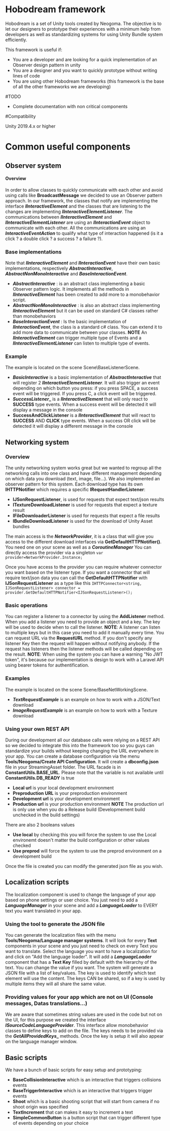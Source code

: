 # Hobodream framework

Hobodream is a set of Unity tools created by Neogoma. The objective is to let our designers to prototype their experiences with a minimum help from developers as well as standardizing systems for using Unity Bundle system efficiently.

This framework is useful if:
- You are a developer and are looking for a quick implementation of an Observer design pattern in unity
- You are a designer and you want to quickly prototype without writing lines of code
- You are using other Hobodream frameworks (this framework is the base of all the other frameworks we are developing) 

#TODO
- Complete documentation with non critical components

#Compatibility

Unity 2019.4.x or higher

# Common useful components

## Observer system

#### Overview
In order to allow classes to quickly communicate with each other and avoid using calls like **BroadcastMessage** we decided to use an Observer pattern approach.
In our framework, the classes that notify are implementing the interface **_IInteractiveElement_** and the classes that are listening to the changes are implementing **_IInteractiveElementListener_**.
The communications between **_IInteractiveElement_** and **_IInteractiveElementListener_** are using an **_IInteractionEvent_** object to communicate with each other.
All the communications are using an **_InteractiveEventAction_** to qualify what type of interaction happened (is it a click ? a double click ? a success ? a failure ?).

### Base implementations
Note that **_IInteractiveElement_** and **_IInteractionEvent_** have their own basic implementations, respectively **_AbstractInteractive_**, **_AbstractNonMonoInteractive_** and **_BaseInteractionEvent_**. 
- **_AbstractInteractive_** : is an abstract class implementing a basic Observer pattern logic. It implements all the methods in **_IInteractiveElement_** has been created to add more to a monobehavior script. 
- **_AbstractNonMonoInteractive_** : is also an abstract class implementing **_IInteractiveElement_** but it can be used on standard C# classes rather than monobehaviors
- **_BaseInteractionEvent_** : Is the basic implementation of **_IInteractionEvent_**, the class is a standard c# class. You can extend it to add more data to communicate between your classes.
**NOTE** An **_IInteractiveElement_** can trigger multiple type of Events and a **_IInteractiveElementListener_** can listen to multiple type of events. 

### Example
The example is located on the scene Scene\BaseListenerScene.
- **_BasicInteractive_** is a basic implementation of **_AbstractInteractive_** that will register 2 **_IInteractiveElementListener_**. It will also trigger an event depending on which button you press: if you press SPACE, a success event will be triggered. If you press C, a click event will be triggered.
- **_SuccessListener__** is a **_IInteractiveElement_** that will only react to **SUCCESS** type events. When a success event will be detected it will display a message in the console
- **SuccessAndClickListener** is a **_IInteractiveElement_** that will react to **SUCCESS** AND **CLICK** type events. When a success OR click will be detected it will display a different message in the console

## Networking system

### Overview
The unity networking system works great but we wanted to regroup all the networking calls into one class and have different management depending on which data you download (text, image, file...). We also implemented an observer pattern for this system.
Each download type has its own **IHTTPNotifier** which requires a specific **IRequestHandlerListener**:
- **IJSonRequestListener**, is used for requests that expect text/json results
- **ITextureDownloadListener** is used for requests that expect a texture result
- **IFileDownloaderListener** is used for requests that expect a file results
- **IBundleDownloadListener** is used for the download of Unity Asset bundles 

The main access is the **_NetworkProvider_**, it is a class that will give you access to the different download interfaces via **GetDefaultHTTPNotifier<L>()**. You need one on your scene as well as a **_CoroutineManager_**
You can directly access the provider via a singleton
`var provider=NetworkProvider.Instance;`

Once you have access to the provider you can require whatever connector you want based on the listener type. 
If you want a connector that will require text/json data you can call the **GetDefaultHTTPNotifier** with **IJSonRequestListener** as a type like this
`IHTTPConnector<string, IJSonRequestListener> connector = provider.GetDefaultHTTPNotifier<IJSonRequestListener>();`

### Basic operations
You can register a listener to a connector by using the __AddListener__ method. When you add a listener you need to provide an object and a key. The key will be used to decide when to call the listener.
**NOTE**: A listener can listen to multiple keys but in this case you need to add it manually every time.
You can request URL via the __RequestURL__ method. If you don't specify any listener Key then the request will happen without notifying anybody. If the request has listeners then the listener methods will be called depending on the result.
**NOTE**: When using the system you can have a warning "No JWT token", it's because our implementation is design to work with a Laravel API using bearer tokens for authentification.

### Examples

The example is located on the scene Scene/BaseNetWorkingScene.
- **_TextRequestExample_** is an example on how to work with a JSON/Text download
- **_ImageRequestExample_** is an example on how to work with a Texture download

### Using your own REST API
During our development all our database calls were relying on a REST API so we decided to integrate this into the framework too so you guys can standardize your builds without keeping changing the URL everywhere in your app.
You can create a database configuration via the menu **Tools/Neogoma/Create API Configuration**. It will create a **dbconfig.json** file in your StreamingAsset folder.
The URL facade is in **__ConstantUtils.BASE_URL__**. Please note that the variable is not available until **ConstantUtils.DB_READY** is true
- **Local url** is your local development environment
- **Preproduction URL** is your preproduction environment
- **Development url** is your development environment
- **Production url** is your production environment
**NOTE** The production url is only use when you do a Release build (Developmement build unchecked in the build settings)

There are also 2 booleans values
- **Use local** by checking this you will force the system to use the Local environemt doesn't matter the build configuration or other values checked
- **Use preprod** will force the system to use the preprod environment on a development build

Once the file is created you can modify the generated json file as you wish.

## Localization scripts
The localization component is used to change the language of your app based on phone settings or user choice. You just need to add a **_LanguageManager_** in your scene and add a **_LanguageLoader_** to EVERY text you want translated in your app. 

### Using the tool to generate the JSON file
You can generate the localization files with the menu **Tools/Neogoma/Language manager systems**.
It will look for every **Text** components in your scene and you just need to check on every Text you want to translate.
Select the language you want to have a localization for and click on "Add the language loader". It will add a **_LanguageLoader_** component that has a **Text Key** filled by default with the hierarchy of the text. You can change the value if you want.
The system will generate a JSON file with a list of  key/values. The key is used to identify which text element will use the content. The keys CAN be shared, so if a key is used by multiple items they will all share the same value.

### Providing values for your app which are not on UI (Console messages, Datas translations...)
We are aware that sometimes string values are used in the code but not on the UI, for this purpose we created the interface **_ISourceCodeLanguageProvider_**. This interface allow monobehavior classes to define keys to add on the file.
The keys needs to be provided via the **_GetAllProvidedKeys__** methods. Once the key is setup it will also appear on the language manager window.

## Basic scripts
We have a bunch of basic scripts for easy setup and prototyping:
- **BaseCollisionInteractive** which is an interactive that triggers collisions events
- **BaseTriggerInteractive** which is an interactive that triggers trigger events
- **Shoot** which is a basic shooting script that will start from camera if no shoot origin was specified
- **TextIncrement** that can makes it easy to increment a text
- **SimpleCommonButton** is a button script that can trigger different type of events depending on your choice
